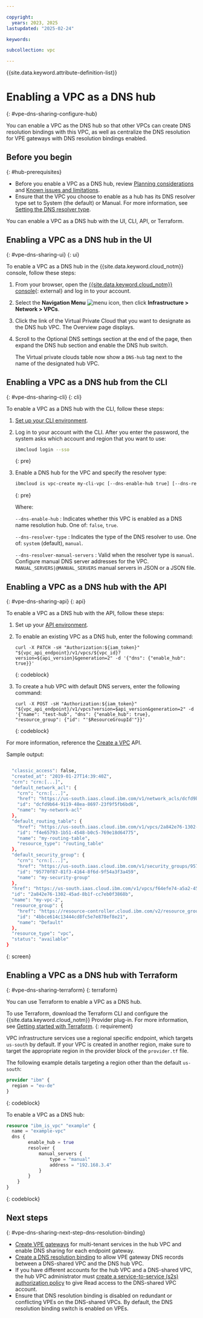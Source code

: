 ```yaml
---

copyright:
  years: 2023, 2025
lastupdated: "2025-02-24"

keywords:

subcollection: vpc

---
```


{{site.data.keyword.attribute-definition-list}}

# Enabling a VPC as a DNS hub
{: #vpe-dns-sharing-configure-hub}

You can enable a VPC as the DNS hub so that other VPCs can create DNS resolution bindings with this VPC, as well as centralize the DNS resolution for VPE gateways with DNS resolution bindings enabled.

## Before you begin
{: #hub-prerequisites}

* Before you enable a VPC as a DNS hub, review [Planning considerations](/docs/vpc?topic=vpc-vpe-dns-sharing-planning-considerations) and [Known issues and limitations](/docs/vpc?topic=vpc-vpe-dns-sharing-limitations).
* Ensure that the VPC you choose to enable as a hub has its DNS resolver type set to System (the default) or Manual. For more information, see [Setting the DNS resolver type](/docs/vpc?topic=vpc-configure-dns-resolver&interface=ui).

You can enable a VPC as a DNS hub with the UI, CLI, API, or Terraform.

## Enabling a VPC as a DNS hub in the UI
{: #vpe-dns-sharing-ui}
{: ui}

To enable a VPC as a DNS hub in the {{site.data.keyword.cloud_notm}} console, follow these steps:

1. From your browser, open the [{{site.data.keyword.cloud_notm}} console](/login){: external} and log in to your account.
1. Select the **Navigation Menu** ![menu icon](../../icons/icon_hamburger.svg), then click  **Infrastructure > Network > VPCs**.
1. Click the link of the Virtual Private Cloud that you want to designate as the DNS hub VPC. The Overview page displays.
1. Scroll to the Optional DNS settings section at the end of the page, then expand the DNS hub section and enable the DNS hub switch.

   The Virtual private clouds table now show a `DNS-hub` tag next to the name of the designated hub VPC.

## Enabling a VPC as a DNS hub from the CLI
{: #vpe-dns-sharing-cli}
{: cli}

To enable a VPC as a DNS hub with the CLI, follow these steps:

1. [Set up your CLI environment](/docs/vpc?topic=vpc-set-up-environment&interface=cli).
1. Log in to your account with the CLI. After you enter the password, the system asks which account and region that you want to use:

    ```sh
    ibmcloud login --sso
    ```
    {: pre}
 
1. Enable a DNS hub for the VPC and specify the resolver type:

   ```bash
   ibmcloud is vpc-create my-cli-vpc [--dns-enable-hub true] [--dns-resolver-type manual] [--dns-resolver-manual-servers  MANUAL_SERVERS | @MANUAL_SERVERS]
   ```
   {: pre}

   Where:

   `--dns-enable-hub`
   :    Indicates whether this VPC is enabled as a DNS name resolution hub. One of: `false`, `true`.

   `--dns-resolver-type`
   :    Indicates the type of the DNS resolver to use. One of: `system` (default), `manual`.

   `--dns-resolver-manual-servers`
   :    Valid when the resolver type is `manual`. Configure manual DNS server addresses for the VPC. `MANUAL_SERVERS|@MANUAL_SERVERS` manual servers in JSON or a JSON file.

## Enabling a VPC as a DNS hub with the API
{: #vpe-dns-sharing-api}
{: api}

To enable a VPC as a DNS hub with the API, follow these steps:

1. Set up your [API environment](/docs/vpc?topic=vpc-set-up-environment#api-prerequisites-setup).
1. To enable an existing VPC as a DNS hub, enter the following command:

   ```curl
   curl -X PATCH -sH "Authorization:${iam_token}" "${vpc_api_endpoint}/v1/vpcs/${vpc_id}?version=${api_version}&generation=2" -d '{"dns": {"enable_hub": true}}'
   ```
   {: codeblock}

1. To create a hub VPC with default DNS servers, enter the following command:

   ```curl
   curl -X POST -sH "Authorization:${iam_token}" "${vpc_api_endpoint}/v1/vpcs?version=$api_version&generation=2" -d '{"name": "test-hub", "dns": {"enable_hub": true}, "resource_group": {"id": "'$ResourceGroupId'"}}'
   ```
   {: codeblock}

For more information, reference the [Create a VPC](/apidocs/vpc#create-vpc) API.

Sample output:

```sh

  "classic_access": false,
  "created_at": "2019-01-27T14:39:40Z",
  "crn": "crn:[...]",
  "default_network_acl": {
    "crn": "crn:[...]",
    "href": "https://us-south.iaas.cloud.ibm.com/v1/network_acls/dcfd9b64-9119-48ea-8697-23f9f5fb6bd6",
    "id": "dcfd9b64-9119-48ea-8697-23f9f5fb6bd6",
    "name": "my-network-acl"
  },
  "default_routing_table": {
    "href": "https://us-south.iaas.cloud.ibm.com/v1/vpcs/2a842e76-1302-45ad-8b1f-cc7eb0f3868b/routing_tables/f4e65793-1b51-4548-b0c5-769e18d64775",
    "id": "f4e65793-1b51-4548-b0c5-769e18d64775",
    "name": "my-routing-table",
    "resource_type": "routing_table"
  },
  "default_security_group": {
    "crn": "crn:[...]",
    "href": "https://us-south.iaas.cloud.ibm.com/v1/security_groups/95770f87-81f3-4164-8f6d-9f54a3f3a459",
    "id": "95770f87-81f3-4164-8f6d-9f54a3f3a459",
    "name": "my-security-group"
  },
  "href": "https://us-south.iaas.cloud.ibm.com/v1/vpcs/f64efe74-a5a2-45c7-b37d-5071d2dd6339",
  "id": "2a842e76-1302-45ad-8b1f-cc7eb0f3868b",
  "name": "my-vpc-2",
  "resource_group": {
    "href": "https://resource-controller.cloud.ibm.com/v2/resource_groups/4bbce614c13444cd8fc5e7e878ef8e21",
    "id": "4bbce614c13444cd8fc5e7e878ef8e21",
    "name": "Default"
  },
  "resource_type": "vpc",
  "status": "available"
}
```
{: screen}

## Enabling a VPC as a DNS hub with Terraform
{: #vpe-dns-sharing-terraform}
{: terraform}

You can use Terraform to enable a VPC as a DNS hub.

To use Terraform, download the Terraform CLI and configure the {{site.data.keyword.cloud_notm}} Provider plug-in. For more information, see [Getting started with Terraform](/docs/ibm-cloud-provider-for-terraform?topic=ibm-cloud-provider-for-terraform-getting-started).
{: requirement}

VPC infrastructure services use a regional specific endpoint, which targets `us-south` by default. If your VPC is created in another region, make sure to target the appropriate region in the provider block of the `provider.tf` file.

The following example details targeting a region other than the default `us-south`:

```terraform
provider "ibm" {
  region = "eu-de"
}
```
{: codeblock}

To enable a VPC as a DNS hub:

```terraform
resource "ibm_is_vpc" "example" {
  name = "example-vpc"
  dns {
		enable_hub = true
		resolver {
			manual_servers {
				type = "manual"
				address = "192.168.3.4"
			}
		}
	}
}
```
{: codeblock}

## Next steps
{: #vpe-dns-sharing-next-step-dns-resolution-binding}

* [Create VPE gateways](/docs/vpc?topic=vpc-ordering-endpoint-gateway) for multi-tenant services in the hub VPC and enable DNS sharing for each endpoint gateway.
* [Create a DNS resolution binding](/docs/vpc?topic=vpc-vpe-dns-sharing-resolution-bindings) to allow VPE gateway DNS records between a DNS-shared VPC and the DNS hub VPC.
* If you have different accounts for the hub VPC and a DNS-shared VPC, the hub VPC administrator must [create a service-to-service (s2s) authorization policy](/docs/vpc?topic=vpc-vpe-dns-sharing-s2s-auth) to give Read access to the DNS-shared VPC account.
* Ensure that DNS resolution binding is disabled on redundant or conflicting VPEs on the DNS-shared VPCs. By default, the DNS resolution binding switch is enabled on VPEs.
